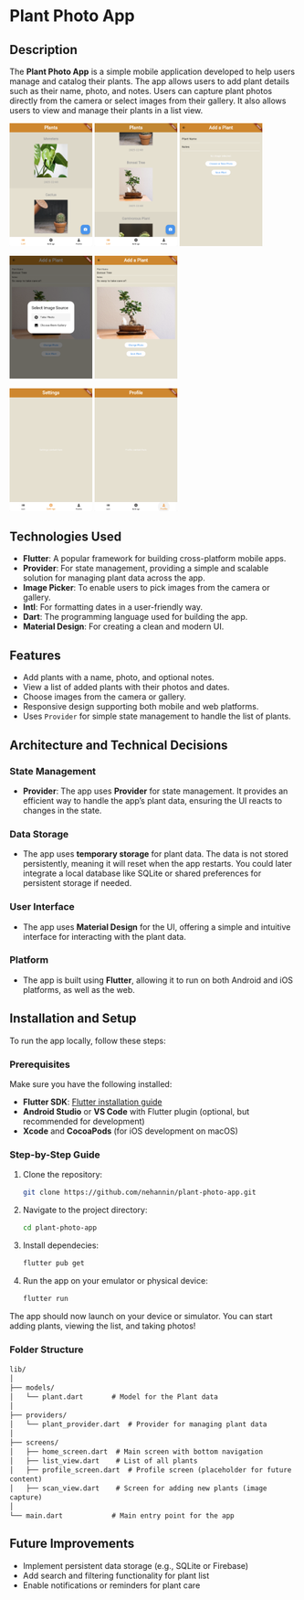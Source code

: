 # Plant Photo App

## Description
The **Plant Photo App** is a simple mobile application developed to help users manage and catalog their plants. The app allows users to add plant details such as their name, photo, and notes. Users can capture plant photos directly from the camera or select images from their gallery. It also allows users to view and manage their plants in a list view.

<img src="assets/screenshots/screenshot1.png" alt="ListView" width="145"/> <img src="assets/screenshots/screenshot2.png" alt="ListView" width="145"/> <img src="assets/screenshots/screenshot3.png" alt="ScanView" width="145"/> 

<img src="assets/screenshots/screenshot5.png" alt="ScanView" width="145"/> <img src="assets/screenshots/screenshot4.png" alt="ScanView" width="145"/> 

<img src="assets/screenshots/screenshot6.png" alt="ScanView" width="145"/> <img src="assets/screenshots/screenshot7.png" alt="ScanView" width="145"/>

## Technologies Used

- **Flutter**: A popular framework for building cross-platform mobile apps.
- **Provider**: For state management, providing a simple and scalable solution for managing plant data across the app.
- **Image Picker**: To enable users to pick images from the camera or gallery.
- **Intl**: For formatting dates in a user-friendly way.
- **Dart**: The programming language used for building the app.
- **Material Design**: For creating a clean and modern UI.

## Features

- Add plants with a name, photo, and optional notes.
- View a list of added plants with their photos and dates.
- Choose images from the camera or gallery.
- Responsive design supporting both mobile and web platforms.
- Uses `Provider` for simple state management to handle the list of plants.

## Architecture and Technical Decisions

### State Management
- **Provider**: The app uses **Provider** for state management. It provides an efficient way to handle the app’s plant data, ensuring the UI reacts to changes in the state.
  
### Data Storage
- The app uses **temporary storage** for plant data. The data is not stored persistently, meaning it will reset when the app restarts. You could later integrate a local database like SQLite or shared preferences for persistent storage if needed.

### User Interface
- The app uses **Material Design** for the UI, offering a simple and intuitive interface for interacting with the plant data.

### Platform
- The app is built using **Flutter**, allowing it to run on both Android and iOS platforms, as well as the web.

## Installation and Setup

To run the app locally, follow these steps:

### Prerequisites

Make sure you have the following installed:
- **Flutter SDK**: [Flutter installation guide](https://flutter.dev/docs/get-started/install)
- **Android Studio** or **VS Code** with Flutter plugin (optional, but recommended for development)
- **Xcode** and **CocoaPods** (for iOS development on macOS)

### Step-by-Step Guide

1. Clone the repository:
   ```bash
   git clone https://github.com/nehannin/plant-photo-app.git

2. Navigate to the project directory:
    ```bash
    cd plant-photo-app

3. Install dependecies:
    ```bash
    flutter pub get

4. Run the app on your emulator or physical device:
    ```bash
    flutter run

The app should now launch on your device or simulator. You can start adding plants, viewing the list, and taking photos!

### Folder Structure

    lib/
    │
    ├── models/
    │   └── plant.dart       # Model for the Plant data
    │
    ├── providers/
    │   └── plant_provider.dart  # Provider for managing plant data
    │
    ├── screens/
    │   ├── home_screen.dart  # Main screen with bottom navigation
    │   ├── list_view.dart    # List of all plants
    │   ├── profile_screen.dart  # Profile screen (placeholder for future content)
    │   ├── scan_view.dart    # Screen for adding new plants (image capture)
    │
    └── main.dart            # Main entry point for the app

## Future Improvements

- Implement persistent data storage (e.g., SQLite or Firebase)
- Add search and filtering functionality for plant list
- Enable notifications or reminders for plant care